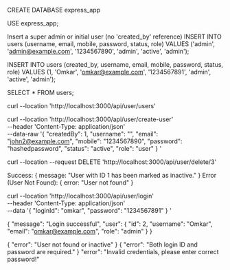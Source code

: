<!--  Create a database -->
CREATE DATABASE express_app

<!-- Select db to use -->
USE express_app;

<!-- mysql> CREATE TABLE users (
    ->     user_id INT AUTO_INCREMENT PRIMARY KEY,
    ->     created_by INT,
    ->     username VARCHAR(255) UNIQUE,
    ->     email VARCHAR(255) UNIQUE,
    ->     mobile VARCHAR(15) UNIQUE,
    ->     password VARCHAR(255) NOT NULL,
    ->     status ENUM('active', 'inactive', 'banned') DEFAULT 'active',
    ->     created_at TIMESTAMP DEFAULT CURRENT_TIMESTAMP,
    ->     updated_at TIMESTAMP DEFAULT CURRENT_TIMESTAMP ON UPDATE CURRENT_TIMESTAMP,
    ->     last_login TIMESTAMP,
    ->     role ENUM('user', 'admin', 'moderator') DEFAULT 'user',
    ->     FOREIGN KEY (created_by) REFERENCES users(user_id)
    -> ); -->

<!-- Insert query for Super Admin only once when we create new db -->
Insert a super admin or initial user (no 'created_by' reference)
INSERT INTO users (username, email, mobile, password, status, role)
VALUES ('admin', 'admin@example.com', '1234567890', 'admin', 'active', 'admin');
<!--  Insert query for user -->
INSERT INTO users (created_by, username, email, mobile, password, status, role)
VALUES (1, 'Omkar', 'omkar@example.com', '1234567891', 'admin', 'active', 'admin');

<!-- Get users list cmd -->
SELECT * FROM users;

<!-- Get users list curld for postman -->
curl --location 'http://localhost:3000/api/user/users'

<!-- Create new user list curl request for postman -->

curl --location 'http://localhost:3000/api/user/create-user' \
--header 'Content-Type: application/json' \
--data-raw '{
    "createdBy": 1,
    "username": "",
    "email": "john2@example.com",
    "mobile": "1234567890",
    "password": "hashedpassword",
    "status": "active",
    "role": "user"
}
'
<!-- END here -->

<!-- Delete Inactive user -->
curl --location --request DELETE 'http://localhost:3000/api/user/delete/3'
<!-- Backend Response: delete -->

Success: { message: "User with ID 1 has been marked as inactive." }
Error (User Not Found): { error: "User not found" }
<!-- End here -->

<!-- Login API -->
curl --location 'http://localhost:3000/api/user/login' \
--header 'Content-Type: application/json' \
--data '{
    "loginId": "omkar", 
    "password": "1234567891"
}
'
<!-- Response -->
{
    "message": "Login successful",
    "user": {
        "id": 2,
        "username": "Omkar",
        "email": "omkar@example.com",
        "role": "admin"
    }
}

{ "error": "User not found or inactive" }
{ "error": "Both login ID and password are required." }
"error": "Invalid credentials, please enter correct password!"
<!-- End here -->

